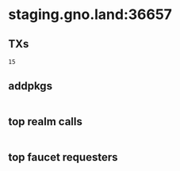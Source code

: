 # staging.gno.land:36657

## TXs
```
15
```

## addpkgs
```
```

## top realm calls
```
```

## top faucet requesters
```
```

